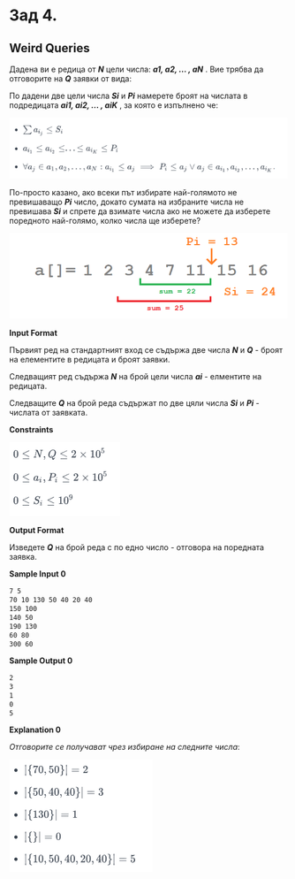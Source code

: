 # Зад 4.

## Weird Queries

Дадена ви е редица от **_N_** цели числа: **_a1, a2, ... , aN_** . Вие трябва да отговорите на **_Q_** заявки от вида:

По дадени две цели числа **_Si_** и **_Pi_** намерете броят на числата в подредицата **_ai1, ai2, ... , aiK_** , за която е изпълнено че:

![Formula1](../images/formula1.png)

По-просто казано, ако всеки път избирате най-голямото не превишаващо **_Pi_** число, докато сумата на избраните числа не превишава **_Si_** и спрете да взимате числа ако не можете да изберете поредното най-голямо, колко числа ще изберете?

![Formula2](../images/formula2.png)

**Input Format**

Първият ред на стандартният вход се съдържа две числа **_N_** и **_Q_** - броят на елементите в редицата и броят заявки.

Следващият ред съдържа **_N_** на брой цели числа **_ai_** - елментите на редицата.

Следващите **_Q_** на брой реда съдържат по две цяли числа **_Si_** и **_Pi_** - числата от заявката.

**Constraints**

![Formula3](../images/formula3.png)

**Output Format**

Изведете **_Q_** на брой реда с по едно число - отговора на поредната заявка.

**Sample Input 0**

```
7 5
70 10 130 50 40 20 40
150 100
140 50
190 130
60 80
300 60
```

**Sample Output 0**

```
2
3
1
0
5
```

**Explanation 0**

_Отговорите се получават чрез избиране на следните числа_:

![Formula4](../images/formula4.png)

